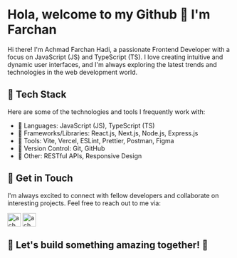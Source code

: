 # Hola, welcome to my Github 👋 I'm Farchan

Hi there! I'm Achmad Farchan Hadi, a passionate Frontend Developer with a focus on JavaScript (JS) and TypeScript (TS). I love creating intuitive and dynamic user interfaces, and I'm always exploring the latest trends and technologies in the web development world.

## 🚀 Tech Stack

Here are some of the technologies and tools I frequently work with:

- 🐧 Languages: JavaScript (JS), TypeScript (TS)
- 🐣 Frameworks/Libraries: React.js, Next.js, Node.js, Express.js
- 🐋 Tools: Vite, Vercel, ESLint, Prettier, Postman, Figma
- 🦋 Version Control: Git, GitHub
- 🦘 Other: RESTful APIs, Responsive Design

## 🔗 Get in Touch

I'm always excited to connect with fellow developers and collaborate on interesting projects. Feel free to reach out to me via: <br>

<p align="left">
<a href="https://linkedin.com/in/achmadfarchanhadi" target="blank"><img align="center" src="https://img.icons8.com/?size=100&id=xuvGCOXi8Wyg&format=png&color=000000" alt="achmad farchan hadi" height="30" width="30" /></a>
<a href="mailto:fachmad78@gmail.com" target="blank"><img align="center" src="https://img.icons8.com/?size=100&id=P7UIlhbpWzZm&format=png&color=000000" alt="achmad farchan hadi" height="30" width="30" /></a>
</p>

## 💎 Let's build something amazing together! 🚀
